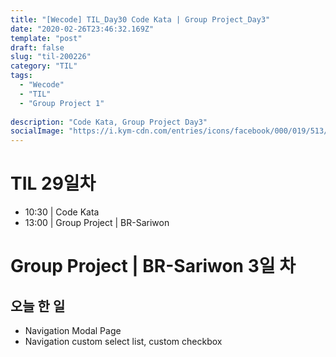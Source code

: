 ```yaml
---
title: "[Wecode] TIL_Day30 Code Kata | Group Project_Day3"
date: "2020-02-26T23:46:32.169Z"
template: "post"
draft: false
slug: "til-200226"
category: "TIL"
tags:
  - "Wecode"
  - "TIL"
  - "Group Project 1"
  
description: "Code Kata, Group Project Day3"
socialImage: "https://i.kym-cdn.com/entries/icons/facebook/000/019/513/til.jpg"
---
```

<!-- ![workflow](/media/react-logo.png) -->
# TIL 29일차
- 10:30 | Code Kata
- 13:00 | Group Project | BR-Sariwon

# Group Project | BR-Sariwon 3일 차
## 오늘 한 일
- Navigation Modal Page
- Navigation custom select list, custom checkbox
